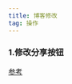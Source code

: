 ```yaml
---
title: 博客修改
tag: 操作
---
```


### 1.修改分享按钮
[参考](https://blanboom.org/2015/hack-hexo-theme-landscape/)

